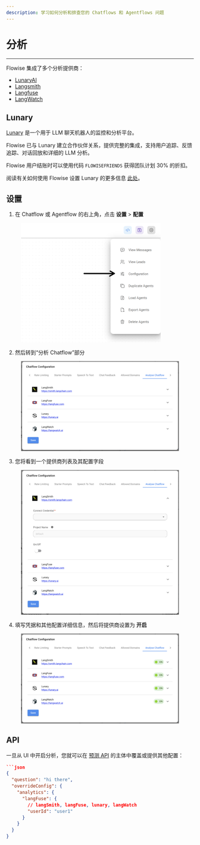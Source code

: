 ```yaml
---
description: 学习如何分析和排查您的 Chatflows 和 Agentflows 问题
---
```


# 分析

***

Flowise 集成了多个分析提供商：

* [LunaryAI](https://lunary.ai/)
* [Langsmith](https://smith.langchain.com/)
* [Langfuse](https://langfuse.com/)
* [LangWatch](https://langwatch.ai/)

## Lunary

[Lunary](https://lunary.ai/) 是一个用于 LLM 聊天机器人的监控和分析平台。

Flowise 已与 Lunary 建立合作伙伴关系，提供完整的集成，支持用户追踪、反馈追踪、对话回放和详细的 LLM 分析。

Flowise 用户结账时可以使用代码 `FLOWISEFRIENDS` 获得团队计划 30% 的折扣。

阅读有关如何使用 Flowise 设置 Lunary 的更多信息 [此处](https://lunary.ai/docs/integrations/flowise)。

## 设置

1. 在 Chatflow 或 Agentflow 的右上角，点击 **设置** > **配置**

<figure><img src="../.gitbook/assets/analytic-1.webp" alt="用户点击配置菜单的屏幕截图" width="375"><figcaption></figcaption></figure>

2. 然后转到“分析 Chatflow”部分

<figure><img src="../.gitbook/assets/analytic-2.png" alt="显示不同分析提供商的“分析 Chatflow”部分的屏幕截图"><figcaption></figcaption></figure>

3. 您将看到一个提供商列表及其配置字段

<figure><img src="../.gitbook/assets/image (82).png" alt="带有展开的凭据字段的分析提供商的屏幕截图"><figcaption></figcaption></figure>

4. 填写凭据和其他配置详细信息，然后将提供商设置为 **开启**

<figure><img src="../.gitbook/assets/image (83).png" alt="已启用分析提供商的屏幕截图"><figcaption></figcaption></figure>

## API

一旦从 UI 中开启分析，您就可以在 [预测 API](api.md#prediction-api) 的主体中覆盖或提供其他配置：

```json
```json
{
  "question": "hi there",
  "overrideConfig": {
    "analytics": {
      "langFuse": {
        // langSmith, langFuse, lunary, langWatch
        "userId": "user1"
      }
    }
  }
}
```
